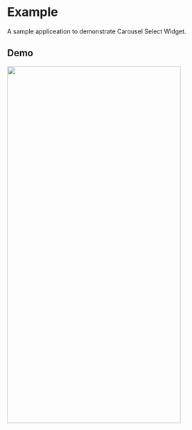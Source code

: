 # Example

A sample appliceation to demonstrate Carousel Select Widget.

## Demo 

<a href="url"><img src="https://raw.githubusercontent.com/dimension23/carousel_select_widget/master/example/images/carousel_select_demo.gif" align="left" height="822" width="400" ></a>
